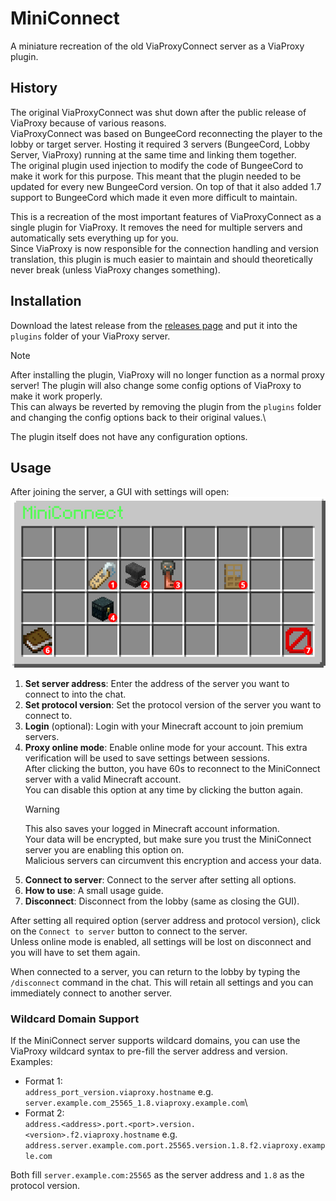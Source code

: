 # MiniConnect
A miniature recreation of the old ViaProxyConnect server as a ViaProxy plugin.

## History
The original ViaProxyConnect was shut down after the public release of ViaProxy because of various reasons.\
ViaProxyConnect was based on BungeeCord reconnecting the player to the lobby or target server.
Hosting it required 3 servers (BungeeCord, Lobby Server, ViaProxy) running at the same time and linking them together.\
The original plugin used injection to modify the code of BungeeCord to make it work for this purpose.
This meant that the plugin needed to be updated for every new BungeeCord version.
On top of that it also added 1.7 support to BungeeCord which made it even more difficult to maintain.

This is a recreation of the most important features of ViaProxyConnect as a single plugin for ViaProxy.
It removes the need for multiple servers and automatically sets everything up for you.\
Since ViaProxy is now responsible for the connection handling and version translation, this plugin is much easier to maintain and should theoretically never break (unless ViaProxy changes something).

## Installation
Download the latest release from the [releases page](https://github.com/ViaVersionAddons/MiniConnect/releases) and put it into the `plugins` folder of your ViaProxy server.
> [!NOTE]
> After installing the plugin, ViaProxy will no longer function as a normal proxy server! The plugin will also change some config options of ViaProxy to make it work properly.\
> This can always be reverted by removing the plugin from the `plugins` folder and changing the config options back to their original values.\

The plugin itself does not have any configuration options.

## Usage
After joining the server, a GUI with settings will open:\
![alt text](images/mainui.png)
1. **Set server address**: Enter the address of the server you want to connect to into the chat.
2. **Set protocol version**: Set the protocol version of the server you want to connect to.
3. **Login** (optional): Login with your Minecraft account to join premium servers.
4. **Proxy online mode**: Enable online mode for your account. This extra verification will be used to save settings between sessions.\
   After clicking the button, you have 60s to reconnect to the MiniConnect server with a valid Minecraft account.\
   You can disable this option at any time by clicking the button again.
   > [!WARNING]
   > This also saves your logged in Minecraft account information.\
   > Your data will be encrypted, but make sure you trust the MiniConnect server you are enabling this option on.\
   > Malicious servers can circumvent this encryption and access your data.
5. **Connect to server**: Connect to the server after setting all options.
6. **How to use**: A small usage guide.
7. **Disconnect**: Disconnect from the lobby (same as closing the GUI).

After setting all required option (server address and protocol version), click on the `Connect to server` button to connect to the server.\
Unless online mode is enabled, all settings will be lost on disconnect and you will have to set them again.

When connected to a server, you can return to the lobby by typing the `/disconnect` command in the chat.
This will retain all settings and you can immediately connect to another server.

### Wildcard Domain Support
If the MiniConnect server supports wildcard domains, you can use the ViaProxy wildcard syntax to pre-fill the server address and version.\
Examples:
- Format 1:\
  `address_port_version.viaproxy.hostname` e.g. `server.example.com_25565_1.8.viaproxy.example.com`\
- Format 2:\
  `address.<address>.port.<port>.version.<version>.f2.viaproxy.hostname` e.g. `address.server.example.com.port.25565.version.1.8.f2.viaproxy.example.com`

Both fill `server.example.com:25565` as the server address and `1.8` as the protocol version.
